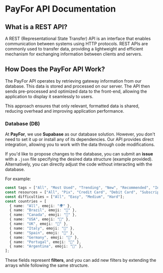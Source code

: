 # PayFor API Documentation

  

## What is a REST API?

  

A REST (Representational State Transfer) API is an interface that enables communication between systems using HTTP protocols. REST APIs are commonly used to transfer data, providing a lightweight and efficient mechanism for exchanging information between clients and servers.

  

## How Does the PayFor API Work?

  

The PayFor API operates by retrieving gateway information from our database. This data is stored and processed on our server. The API then sends pre-processed and optimized data to the front-end, allowing the application to display it seamlessly to users.

  

This approach ensures that only relevant, formatted data is shared, reducing overhead and improving application performance.

### Database (DB)

At **PayFor**, we use **Supabase** as our database solution. However, you don't need to set it up or install any of its dependencies. Our API provides direct integration, allowing you to work with the data through code modifications.

If you'd like to propose changes to the database, you can submit an **issue** with a `.json` file specifying the desired data structure (example provided). Alternatively, you can directly adjust the code without interacting with the database.

For example:

```typescript
const tags = ["All", "Most Used", "Trending", "New", "Recommended", "Innovative"];
const resources = ["All", "Pix", "Credit Card", "Debit Card", "Subscription", "Checkout", "No-Code", "Community", "Low-Code"];
const difficulties = ["All", "Easy", "Medium", "Hard"];
const countries = [
  { name: "All", emoji: "🌍" },
  { name: "Brazil", emoji: "🐆" },
  { name: "Canada", emoji: "🍁" },
  { name: "USA", emoji: "🦅" },
  { name: "UK", emoji: "🦁" },
  { name: "Italy", emoji: "🍕" },
  { name: "Spain", emoji: "💃" },
  { name: "Germany", emoji: "🍺" },
  { name: "Portugal", emoji: "🍷" },
  { name: "Argentina", emoji: "🐆" },
];

```

These fields represent **filters**, and you can add new filters by extending the arrays while following the same structure.